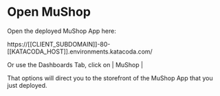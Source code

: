 # Open MuShop

Open the deployed MuShop App here:

https://[[CLIENT_SUBDOMAIN]]-80-[[KATACODA_HOST]].environments.katacoda.com/

Or use the Dashboards Tab, click on | MuShop |

That options will direct you to the storefront of the MuShop App that you just deployed.
